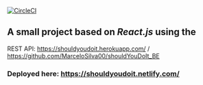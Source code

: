 [![CircleCI](https://circleci.com/gh/MarcoEscaleira/shouldYouDoIt/tree/master.svg?style=svg)](https://circleci.com/gh/MarcoEscaleira/shouldYouDoIt/tree/master)

## A small project based on *React.js* using the 
REST API: https://shouldyoudoit.herokuapp.com/ / https://github.com/MarceloSilva00/shouldYouDoIt_BE

### Deployed here: https://shouldyoudoit.netlify.com/
